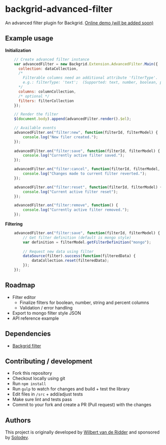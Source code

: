 # backgrid-advanced-filter
An advanced filter plugin for Backgrid.
[Online demo (will be added soon)](https://wridder.github.io/backgrid-demo/)

## Example usage
**Initialization**  

```javascript
    // Create advanced filter instance
    var advancedFilter = new Backgrid.Extension.AdvancedFilter.Main({
      collection: dataCollection,
      /*
        Filterable columns need an additional attribute 'filterType'.
        e.g.: filterType: 'text';  (Supported: text, number, boolean, percent)
      */
      columns: columnCollection,
      /* optional */
      filters: filterCollection
    });

    // Render the filter
    $(document.body).append(advancedFilter.render().$el);

    // Available events
    advancedFilter.on("filter:new", function(filterId, filterModel) {
        console.log("New filer created.");
    });
        
    advancedFilter.on("filter:save", function(filterId, filterModel) {
        console.log("Currently active filter saved.");
    });

    advancedFilter.on("filter:cancel", function(filterId, filterModel, stateBeforeCancel) {
        console.log("Changes made to current filter reverted.");
    });

    advancedFilter.on("filter:reset", function(filterId, filterModel) {
        console.log("Current active filter reset");
    });

    advancedFilter.on("filter:remove", function() {
        console.log("Currently active filter removed.");
    });
```  

**Filtering**  
  
```javascript
    advancedFilter.on("filter:save", function(filterId, filterModel) {
        // Get filter definition (default is mongo style)
        var definition = filterModel.getFilterDefinition("mongo");
        
        // Request new data using filter
        dataSource(filter).success(function(filteredData) {
            dataCollection.reset(filteredData);
        });        
    });
```  

## Roadmap
- Filter editor
  - Finalize filters for boolean, number, string and percent columns
  - Validation / error handling
- Export to mongo filter style JSON
- API reference example

## Dependencies
* [Backgrid filter](https://github.com/wyuenho/backgrid-filter)

## Contributing / development
- Fork this repository
- Checkout locally using git
- Run `npm install`
- Run `gulp` to watch for changes and build + test the library
- Edit files in `/src` + add/adjust tests
- Make sure lint and tests pass
- Commit to your fork and create a PR (Pull request) with the changes

## Authors
This project is originally developed by [Wilbert van de Ridder](https://github.com/WRidder/) and sponsored by [Solodev](http://www.solodev.com).
